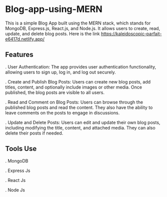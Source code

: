 # Blog-app-using-MERN

This is a simple Blog App built using the MERN stack, which stands for MongoDB, Express.js, React.js, and Node.js. It allows users to create, read, update, and delete blog posts.
Here is the link https://kaleidoscopic-parfait-e6417d.netlify.app/

## Features

. User Authentication: The app provides user authentication functionality, allowing users to sign up, log in, and log out securely.

. Create and Publish Blog Posts: Users can create new blog posts, add titles, content, and optionally include images or other media. Once published, the blog posts are visible to all users.

. Read and Comment on Blog Posts: Users can browse through the published blog posts and read the content. They also have the ability to leave comments on the posts to engage in discussions.

. Update and Delete Posts: Users can edit and update their own blog posts, including modifying the title, content, and attached media. They can also delete their posts if needed.

## Tools Use

. MongoDB

. Express Js

. React Js

. Node Js
